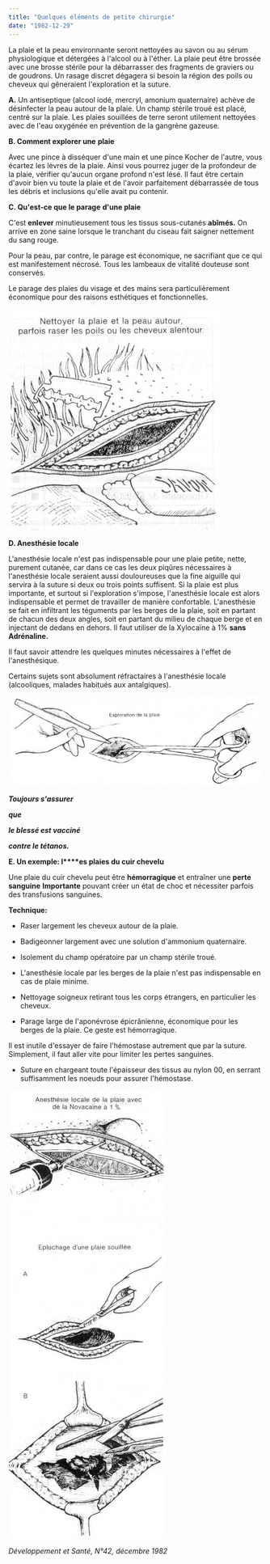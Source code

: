 ```yaml
---
title: "Quelques éléments de petite chirurgie"
date: "1982-12-29"
---
```


<div class="teaser"><p>La plaie et la peau environnante seront nettoyées au savon ou au sérum physiologique et détergées à l'alcool ou à l'éther. La plaie peut être brossée avec une brosse stérile pour la débarrasser des fragments de graviers ou de goudrons. Un rasage discret dégagera si besoin la région des poils ou cheveux qui gêneraient l'exploration et la suture.</p></div>

**A.** Un antiseptique (alcool iodé, mercryl, amonium quaternaire) achève de désinfecter la peau autour de la plaie. Un champ stérile troué est placé, centré sur la plaie. Les plaies souillées de terre seront utilement nettoyées avec de l'eau oxygénée en prévention de la gangrène gazeuse.

**B. Comment explorer une** **plaie**

Avec une pince à disséquer d'une main et une pince Kocher de l'autre, vous écartez les lèvres de la plaie. Ainsi vous pourrez juger de la profondeur de la plaie, vérifier qu'aucun organe profond n'est lésé. Il faut être certain d'avoir bien vu toute la plaie et de l'avoir parfaitement débarrassée de tous les débris et inclusions qu'elle avait pu contenir.

**C. Qu'est-ce que le parage** **d'une plaie**

C'est **enlever** minutieusement tous les tissus sous-cutanés **abîmés.** On arrive en zone saine lorsque le tranchant du ciseau fait saigner nettement du sang rouge.

Pour la peau, par contre, le parage est économique, ne sacrifiant que ce qui est manifestement nécrosé. Tous les lambeaux de vitalité douteuse sont conservés.

Le parage des plaies du visage et des mains sera particulièrement économique pour des raisons esthétiques et fonctionnelles.


![](i60-1.jpg)


**D. Anesthésie locale**

L'anesthésie locale n'est pas indispensable pour une plaie petite, nette, purement cutanée, car dans ce cas les deux piqûres nécessaires à l'anesthésie locale seraient aussi douloureuses que la fine aiguille qui servira à la suture si deux ou trois points suffisent. Si la plaie est plus importante, et surtout si l'exploration s'impose, l'anesthésie locale est alors indispensable et permet de travailler de manière confortable. L'anesthésie se fait en infiltrant les téguments par les berges de la plaie, soit en partant de chacun des deux angles, soit en partant du milieu de chaque berge et en injectant de dedans en dehors. Il faut utiliser de la Xylocaïne à 1% **sans Adrénaline.**

Il faut savoir attendre les quelques minutes nécessaires à l'effet de l'anesthésique.

Certains sujets sont absolument réfractaires à l'anesthésie locale (alcooliques, malades habitués aux antalgiques).


![](i60-2.jpg)


**_Toujours s'assurer_**

**_que_**

**_le blessé est vacciné_**

**_contre le tétanos._**

**E. Un exemple: l****es plaies du cuir chevelu**

Une plaie du cuir chevelu peut être **hémorragique** et entraîner une **perte sanguine** **Importante** pouvant créer un état de choc et nécessiter parfois des transfusions sanguines.

**Technique:**

*   Raser largement les cheveux autour de la plaie.

*   Badigeonner largement avec une solution d'ammonium quaternaire.

*   Isolement du champ opératoire par un champ stérile troué.

*   L'anesthésie locale par les berges de la plaie n'est pas indispensable en cas de plaie minime.

*   Nettoyage soigneux retirant tous les corps étrangers, en particulier les cheveux.

*   Parage large de l'aponévrose épicrânienne, économique pour les berges de la plaie. Ce geste est hémorragique.

Il est inutile d'essayer de faire l'hémostase autrement que par la suture. Simplement, il faut aller vite pour limiter les pertes sanguines.

*   Suture en chargeant toute l'épaisseur des tissus au nylon 00, en serrant suffisamment les noeuds pour assurer l'hémostase.


![](i60-3.jpg)


_Développement et Santé, N°42, décembre 1982_